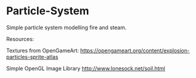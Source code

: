 # Particle-System

Simple particle system modelling fire and steam.



Resources:

Textures from OpenGameArt: https://opengameart.org/content/explosion-particles-sprite-atlas

Simple OpenGL Image Library http://www.lonesock.net/soil.html
